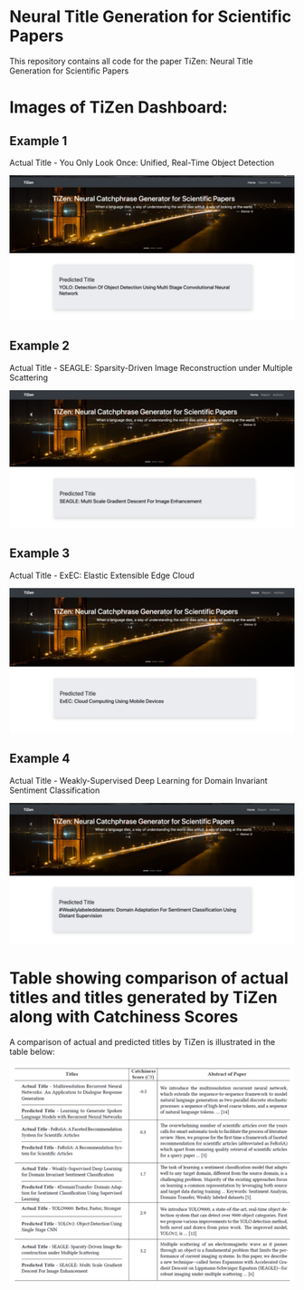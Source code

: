 # Neural Title Generation for Scientific Papers

This repository contains all code for the paper TiZen: Neural Title Generation for Scientific Papers


# Images of TiZen Dashboard:

## Example 1

Actual Title - You Only Look Once: Unified, Real-Time Object Detection


![](1.jpeg)

## Example 2

Actual Title - SEAGLE: Sparsity-Driven Image Reconstruction under Multiple Scattering

![](2.jpeg)

## Example 3

Actual Title - ExEC: Elastic Extensible Edge Cloud 

![](3.jpeg)

## Example 4

Actual Title - Weakly-Supervised Deep Learning for Domain Invariant Sentiment Classification 

![](4.jpeg)

# Table showing comparison of actual titles and titles generated by TiZen along with Catchiness Scores

A comparison of actual and predicted titles by TiZen is illustrated in the table below:

![](titles.PNG)
